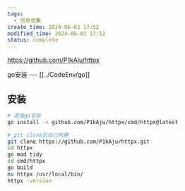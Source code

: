 ```yaml
---
tags:
  - 信息收集
create_time: 2024-06-03 17:52
modified_time: 2024-06-03 17:52
status: complete
---
```

https://github.com/P1kAju/httpx


go安装 --- [[../CodeEnv/go]]


## 安装

```bash
# 直接go安装
go install -v github.com/P1kAju/httpx/cmd/httpx@latest

# git clone后自己构建
git clone https://github.com/P1kAju/httpx.git
cd httpx
go mod tidy
cd cmd/httpx
go build
mv httpx /usr/local/bin/
httpx -version
```

